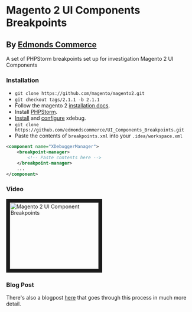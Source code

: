 # Magento 2 UI Components Breakpoints

## By [Edmonds Commerce](https://www.edmondscommerce.co.uk)

A set of PHPStorm breakpoints set up for investigation Magento 2 UI Components

### Installation

* `git clone https://github.com/magento/magento2.git`
* `git checkout tags/2.1.1 -b 2.1.1`
* Follow the magento 2 [installation docs](http://devdocs.magento.com/guides/v2.0/install-gde/prereq/dev_install.html).
* Install [PHPStorm](https://www.jetbrains.com/phpstorm/).
* [Install](https://xdebug.org/docs/install) and [configure](https://www.jetbrains.com/help/phpstorm/2016.3/configuring-xdebug.html) xdebug.
* `git clone https://github.com/edmondscommerce/UI_Components_Breakpoints.git`
* Paste the contents of `breakpoints.xml` into your `.idea/workspace.xml`

```xml
<component name="XDebuggerManager">
    <breakpoint-manager>
        <!-- Paste contents here -->
    </breakpoint-manager>
    ...
</component>
```

### Video

<a href="http://www.youtube.com/watch?feature=player_embedded&v=oN67ZdLat7Q" target="_blank">
	<img src="http://img.youtube.com/vi/oN67ZdLat7Q/0.jpg" alt="Magento 2 UI Component Breakpoints" width="240" height="180" border="10" />
</a>

### Blog Post

There's also a blogpost [here](https://edmondscommerce.github.io/introducing-ui-components/) that goes through this process in much more detail.
